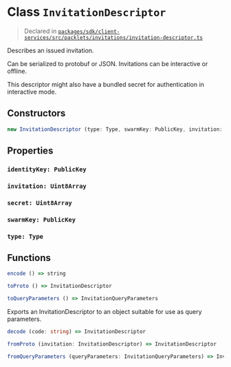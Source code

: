 # Class `InvitationDescriptor`
> Declared in [`packages/sdk/client-services/src/packlets/invitations/invitation-descriptor.ts`]()

Describes an issued invitation.

Can be serialized to protobuf or JSON.
Invitations can be interactive or offline.

This descriptor might also have a bundled secret for authentication in interactive mode.

## Constructors
```ts
new InvitationDescriptor (type: Type, swarmKey: PublicKey, invitation: Uint8Array, identityKey: PublicKey, secret: Uint8Array) => InvitationDescriptor
```

## Properties
### `identityKey: PublicKey`
### `invitation: Uint8Array`
### `secret: Uint8Array`
### `swarmKey: PublicKey`
### `type: Type`

## Functions
```ts
encode () => string
```
```ts
toProto () => InvitationDescriptor
```
```ts
toQueryParameters () => InvitationQueryParameters
```
Exports an InvitationDescriptor to an object suitable for use as query parameters.
```ts
decode (code: string) => InvitationDescriptor
```
```ts
fromProto (invitation: InvitationDescriptor) => InvitationDescriptor
```
```ts
fromQueryParameters (queryParameters: InvitationQueryParameters) => InvitationDescriptor
```